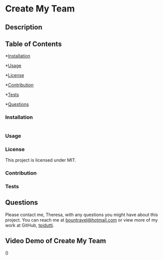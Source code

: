 # Create My Team

## Description



## Table of Contents

  *[Installation](#installation)

  *[Usage](#usage)

  *[License](#license)

  *[Contribution](#contribution)

  *[Tests](#tests)

  *[Questions](#questions)

  ### Installation
  ```

  ```
 
  ### Usage
  
  
  ### License
  This project is licensed under MIT.

  ### Contribution
  

  ### Tests
  

  ## Questions
  Please contact me, Theresa, with any questions you might have about this project.  You can reach me at bountravel@hotmail.com or view more of my work at GitHub, [tpidutti](https://github.com/tpidutti).

  ## Video Demo of Create My Team
  ()
